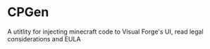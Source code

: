 # CPGen
A utitlity for injecting minecraft code to Visual Forge's UI, read legal considerations and EULA
